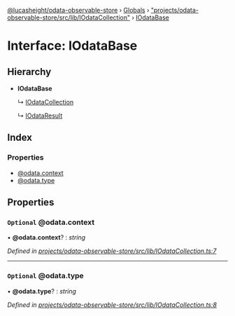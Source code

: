 [@lucasheight/odata-observable-store](../README.md) › [Globals](../globals.md) › ["projects/odata-observable-store/src/lib/IOdataCollection"](../modules/_projects_odata_observable_store_src_lib_iodatacollection_.md) › [IOdataBase](_projects_odata_observable_store_src_lib_iodatacollection_.iodatabase.md)

# Interface: IOdataBase

## Hierarchy

* **IOdataBase**

  ↳ [IOdataCollection](_projects_odata_observable_store_src_lib_iodatacollection_.iodatacollection.md)

  ↳ [IOdataResult](_projects_odata_observable_store_src_lib_iodatacollection_.iodataresult.md)

## Index

### Properties

* [@odata.context](_projects_odata_observable_store_src_lib_iodatacollection_.iodatabase.md#optional-@odata.context)
* [@odata.type](_projects_odata_observable_store_src_lib_iodatacollection_.iodatabase.md#optional-@odata.type)

## Properties

### `Optional` @odata.context

• **@odata.context**? : *string*

*Defined in [projects/odata-observable-store/src/lib/IOdataCollection.ts:7](https://github.com/lucasheight/odata-observable-store/blob/c956e7f8/projects/odata-observable-store/src/lib/IOdataCollection.ts#L7)*

___

### `Optional` @odata.type

• **@odata.type**? : *string*

*Defined in [projects/odata-observable-store/src/lib/IOdataCollection.ts:8](https://github.com/lucasheight/odata-observable-store/blob/c956e7f8/projects/odata-observable-store/src/lib/IOdataCollection.ts#L8)*

